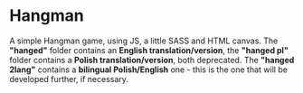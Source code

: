 # Hangman

A simple Hangman game, using JS, a little SASS and HTML canvas. The **"hanged"** folder contains an **English translation/version**, the **"hanged pl"** folder contains a **Polish translation/version**, both deprecated. The **"hanged 2lang"** contains a **bilingual Polish/English** one - this is the one that will be developed further, if necessary. 
